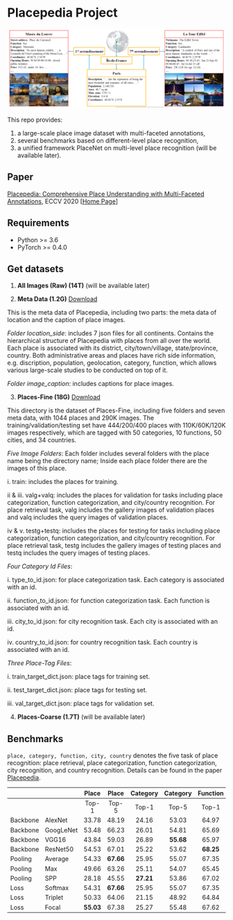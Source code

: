 # Placepedia Project

<img src='./assets/intro.png' width=800>

This repo provides:
1. a large-scale place image dataset with multi-faceted annotations,
2. several benchmarks based on different-level place recognition,
3. a unified framework PlaceNet on multi-level place recognition (will be available later).


## Paper
[Placepedia: Comprehensive Place Understanding with Multi-Faceted Annotations](https://arxiv.org/abs/2007.03777), ECCV 2020 [[Home Page](https://hahehi.github.io/placepedia.html)]


## Requirements
* Python >= 3.6
* PyTorch >= 0.4.0


## Get datasets

1. <strong>All Images (Raw) (14T)</strong> (will be available later)

2. <strong>Meta Data (1.2G)</strong> [Download](https://drive.google.com/file/d/1hTsyMd9hESFD7JOppW6v8QPUx_4tRO_K/view?usp=sharing)

This is the meta data of Placepedia, including two parts: the meta data of location and the caption of place images.

<em>Folder location_side</em>: includes 7 json files for all continents. Contains the hierarchical structure of Placepedia with places from all over the world. Each place is associated with its district, city/town/village, state/province, country. Both administrative areas and places have rich side information, e.g. discription, population, geolocation, category, function, which allows various large-scale studies to be conducted on top of it.

<em>Folder image_caption</em>: includes captions for place images.

3. <strong>Places-Fine (18G)</strong> [Download](https://drive.google.com/file/d/1gLICeacMq3eqaH4NIRaYGxOKNe3BPIHI/view?usp=sharing)

This directory is the dataset of Places-Fine, including five folders and seven meta data, with 1044 places and 290K images. The training/validation/testing set have 444/200/400 places with 110K/60K/120K images respectively, which are tagged with 50 categories, 10 functions, 50 cities, and 34 countries.

<em>Five Image Folders</em>:
Each folder includes several folders with the place name being the directory name; Inside each place folder there are the images of this place.
<p>i. train: includes the places for training.</p>
<p>ii & iii. valg+valq: includes the places for validation for tasks including place categorization, function categorization, and city/country recognition. For place retrieval task, valg includes the gallery images of validation places and valq includes the query images of validation places.</p>
<p>iv & v. testg+testq: includes the places for testing for tasks including place categorization, function categorization, and city/country recognition. For place retrieval task, testg includes the gallery images of testing places and testq includes the query images of testing places.</p>

<em>Four Category Id Files</em>:
<p>i. type_to_id.json: for place categorization task. Each category is associated with an id.</p>
<p>ii. function_to_id.json: for function categorization task. Each function is associated with an id.</p>
<p>iii. city_to_id.json: for city recognition task. Each city is associated with an id.</p>
<p>iv. country_to_id.json: for country recognition task. Each country is associated with an id.</p>

<em>Three Place-Tag Files</em>:
<p>i. train_target_dict.json: place tags for training set.</p>
<p>ii. test_target_dict.json: place tags for testing set.</p>
<p>iii. val_target_dict.json: place tags for validation set.</p>

4. <strong>Places-Coarse (1.7T)</strong> (will be available later)


<!--## Pretrained models
Pretrained models are available in the []().
-->


<!--## Run
-->


## Benchmarks

`place, category, function, city, country` denotes the five task of place recognition: place retrieval, place categorization, function categorization, city recognition, and country recognition.
Details can be found in the paper [Placepedia](https://arxiv.org/pdf/2007.03777.pdf).

| | | Place | Place | Category | Category | Function | Function | City | City | Country | Country |
| ------ | ------ |:-----:|:-----:|:-----:|:-----:|:-----:|:-----:|:-----:|:-----:|:-----:|:-----:|
| | | Top-1 | Top-5 | Top-1 | Top-5 | Top-1 | Top-5 | Top-1 | Top-5 | Top-1 | Top-5 |
| Backbone | AlexNet | 33.78 | 48.19 | 24.16 | 53.03 | 64.97 | 96.70 | 12.47 | 32.52 | 17.97 | 43.30 |
| Backbone | GoogLeNet | 53.48 | 66.23 | 26.01 | 54.81 | 65.69 | 97.20 | 16.34 | 37.19 | 20.98 | 46.43 |
| Backbone | VGG16 | 43.84 | 59.03 | 26.89 | <strong>55.68</strong> | 65.97 | 97.11 | 18.65 | <strong>41.13</strong> | <strong>24.86</strong> | 51.35 |
| Backbone | ResNet50 | 54.53 | 67.01 | 25.22 | 53.62 | <strong>68.25</strong> | 96.89 | 17.15 | 38.55 | 19.72 | 45.51 |
| Pooling | Average | 54.33 | <strong>67.66</strong> | 25.95 | 55.07 | 67.35 | 97.34 | <strong>18.73</strong> | 40.30 | 24.80 | 51.03 |
| Pooling | Max | 49.66 | 63.26 | 25.11 | 54.07 | 65.45 | 97.12 | 16.93 | 38.18 | 22.83 | 48.61 |
| Pooling | SPP | 28.18 | 45.55 | <strong>27.21</strong> | 53.86 | 67.02 | 96.37 | 15.36 | 34.48 | 21.00 | 43.08 |
| Loss | Softmax | 54.31 | <strong>67.66</strong> | 25.95 | 55.07 | 67.35 | 97.34 | <strong>18.73</strong> | 40.30 | 24.80 | 51.03 |
| Loss | Triplet | 50.33 | 64.06 | 21.15 | 48.92 | 64.84 | 95.61 | 14.73 | 36.56 | 20.43 | 46.66 |
| Loss | Focal</strong> | <strong>55.03</strong> | 67.38 | 25.27 | 55.48 | 67.62 | <strong>97.53</strong> | 18.67 | 40.87 | 24.73 | <strong>51.46</strong> |


<!--## Citation
-->
